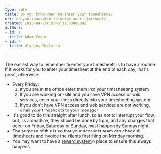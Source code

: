 ```yaml
---
type: rule
title: Do you know when to enter your timesheets?
uri: do-you-know-when-to-enter-your-timesheets
created: 2013-04-19T19:45:11.0000000Z
authors:
- id: 1
  title: Adam Cogan
- id: 4
  title: Ulysses Maclaren

---
```


 
The easiest way to remember to enter your timesheets is to have a routine. If it works for you to enter your timesheet at the end of each day, that's great, otherwise:

- Every Friday:
    1. If you are in the office enter them into your timesheeting system
    2. If you are working on-site and you have VPN access or web services, enter your times directly into your timesheeting system
    3. If you don't have VPN access and web services are not working, email your timesheets to your manager
- It's good to do this straight after lunch, so as not to interrupt your flow, but, as a deadline, they should be done by 5pm, and any changes that occur on Friday, Saturday or Sunday, must happen by Sunday night.
- The purpose of this is so that your accounts team can check all timesheets and invoice the clients first thing on Monday morning.
- You may want to have a [reward system](/Management/Rules-to-Better-Timesheets/Pages/reward-your-employees-for-doing-their-timesheets.aspx)in place to ensure this always happens

 
